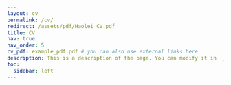 ```yaml
---
layout: cv
permalink: /cv/
redirect: /assets/pdf/Haolei_CV.pdf
title: CV
nav: true
nav_order: 5
cv_pdf: example_pdf.pdf # you can also use external links here
description: This is a description of the page. You can modify it in '_pages/cv.md'. You can also change or remove the top pdf download button.
toc:
  sidebar: left
---
```

